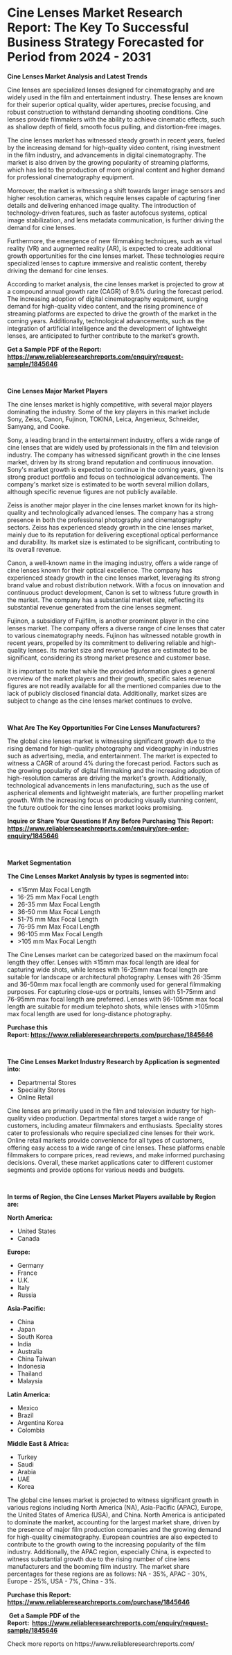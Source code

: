 <p><h1>Cine Lenses Market Research Report: The Key To Successful Business Strategy Forecasted for Period from 2024 - 2031</h1></p><p><strong>Cine Lenses Market Analysis and Latest Trends</strong></p>
<p><p>Cine lenses are specialized lenses designed for cinematography and are widely used in the film and entertainment industry. These lenses are known for their superior optical quality, wider apertures, precise focusing, and robust construction to withstand demanding shooting conditions. Cine lenses provide filmmakers with the ability to achieve cinematic effects, such as shallow depth of field, smooth focus pulling, and distortion-free images.</p><p>The cine lenses market has witnessed steady growth in recent years, fueled by the increasing demand for high-quality video content, rising investment in the film industry, and advancements in digital cinematography. The market is also driven by the growing popularity of streaming platforms, which has led to the production of more original content and higher demand for professional cinematography equipment.</p><p>Moreover, the market is witnessing a shift towards larger image sensors and higher resolution cameras, which require lenses capable of capturing finer details and delivering enhanced image quality. The introduction of technology-driven features, such as faster autofocus systems, optical image stabilization, and lens metadata communication, is further driving the demand for cine lenses.</p><p>Furthermore, the emergence of new filmmaking techniques, such as virtual reality (VR) and augmented reality (AR), is expected to create additional growth opportunities for the cine lenses market. These technologies require specialized lenses to capture immersive and realistic content, thereby driving the demand for cine lenses.</p><p>According to market analysis, the cine lenses market is projected to grow at a compound annual growth rate (CAGR) of 9.6% during the forecast period. The increasing adoption of digital cinematography equipment, surging demand for high-quality video content, and the rising prominence of streaming platforms are expected to drive the growth of the market in the coming years. Additionally, technological advancements, such as the integration of artificial intelligence and the development of lightweight lenses, are anticipated to further contribute to the market's growth.</p></p>
<p><strong>Get a Sample PDF of the Report:&nbsp; <a href="https://www.reliableresearchreports.com/enquiry/request-sample/1845646">https://www.reliableresearchreports.com/enquiry/request-sample/1845646</a></strong></p>
<p>&nbsp;</p>
<p><strong>Cine Lenses Major Market Players</strong></p>
<p><p>The cine lenses market is highly competitive, with several major players dominating the industry. Some of the key players in this market include Sony, Zeiss, Canon, Fujinon, TOKINA, Leica, Angenieux, Schneider, Samyang, and Cooke.</p><p>Sony, a leading brand in the entertainment industry, offers a wide range of cine lenses that are widely used by professionals in the film and television industry. The company has witnessed significant growth in the cine lenses market, driven by its strong brand reputation and continuous innovation. Sony's market growth is expected to continue in the coming years, given its strong product portfolio and focus on technological advancements. The company's market size is estimated to be worth several million dollars, although specific revenue figures are not publicly available.</p><p>Zeiss is another major player in the cine lenses market known for its high-quality and technologically advanced lenses. The company has a strong presence in both the professional photography and cinematography sectors. Zeiss has experienced steady growth in the cine lenses market, mainly due to its reputation for delivering exceptional optical performance and durability. Its market size is estimated to be significant, contributing to its overall revenue.</p><p>Canon, a well-known name in the imaging industry, offers a wide range of cine lenses known for their optical excellence. The company has experienced steady growth in the cine lenses market, leveraging its strong brand value and robust distribution network. With a focus on innovation and continuous product development, Canon is set to witness future growth in the market. The company has a substantial market size, reflecting its substantial revenue generated from the cine lenses segment.</p><p>Fujinon, a subsidiary of Fujifilm, is another prominent player in the cine lenses market. The company offers a diverse range of cine lenses that cater to various cinematography needs. Fujinon has witnessed notable growth in recent years, propelled by its commitment to delivering reliable and high-quality lenses. Its market size and revenue figures are estimated to be significant, considering its strong market presence and customer base.</p><p>It is important to note that while the provided information gives a general overview of the market players and their growth, specific sales revenue figures are not readily available for all the mentioned companies due to the lack of publicly disclosed financial data. Additionally, market sizes are subject to change as the cine lenses market continues to evolve.</p></p>
<p>&nbsp;</p>
<p><strong>What Are The Key Opportunities For Cine Lenses Manufacturers?</strong></p>
<p><p>The global cine lenses market is witnessing significant growth due to the rising demand for high-quality photography and videography in industries such as advertising, media, and entertainment. The market is expected to witness a CAGR of around 4% during the forecast period. Factors such as the growing popularity of digital filmmaking and the increasing adoption of high-resolution cameras are driving the market's growth. Additionally, technological advancements in lens manufacturing, such as the use of aspherical elements and lightweight materials, are further propelling market growth. With the increasing focus on producing visually stunning content, the future outlook for the cine lenses market looks promising.</p></p>
<p><strong>Inquire or Share Your Questions If Any Before Purchasing This Report: <a href="https://www.reliableresearchreports.com/enquiry/pre-order-enquiry/1845646">https://www.reliableresearchreports.com/enquiry/pre-order-enquiry/1845646</a></strong></p>
<p>&nbsp;</p>
<p><strong>Market Segmentation</strong></p>
<p><strong>The Cine Lenses Market Analysis by types is segmented into:</strong></p>
<p><ul><li>≤15mm Max Focal Length</li><li>16-25 mm Max Focal Length</li><li>26-35 mm Max Focal Length</li><li>36-50 mm Max Focal Length</li><li>51-75 mm Max Focal Length</li><li>76-95 mm Max Focal Length</li><li>96-105 mm Max Focal Length</li><li>>105 mm Max Focal Length</li></ul></p>
<p><p>The Cine Lenses market can be categorized based on the maximum focal length they offer. Lenses with ≤15mm max focal length are ideal for capturing wide shots, while lenses with 16-25mm max focal length are suitable for landscape or architectural photography. Lenses with 26-35mm and 36-50mm max focal length are commonly used for general filmmaking purposes. For capturing close-ups or portraits, lenses with 51-75mm and 76-95mm max focal length are preferred. Lenses with 96-105mm max focal length are suitable for medium telephoto shots, while lenses with >105mm max focal length are used for long-distance photography.</p></p>
<p><strong>Purchase this Report:&nbsp;<a href="https://www.reliableresearchreports.com/purchase/1845646">https://www.reliableresearchreports.com/purchase/1845646</a></strong></p>
<p>&nbsp;</p>
<p><strong>The Cine Lenses Market Industry Research by Application is segmented into:</strong></p>
<p><ul><li>Departmental Stores</li><li>Speciality Stores</li><li>Online Retail</li></ul></p>
<p><p>Cine lenses are primarily used in the film and television industry for high-quality video production. Departmental stores target a wide range of customers, including amateur filmmakers and enthusiasts. Speciality stores cater to professionals who require specialized cine lenses for their work. Online retail markets provide convenience for all types of customers, offering easy access to a wide range of cine lenses. These platforms enable filmmakers to compare prices, read reviews, and make informed purchasing decisions. Overall, these market applications cater to different customer segments and provide options for various needs and budgets.</p></p>
<p>&nbsp;</p>
<p><strong>In terms of Region, the Cine Lenses Market Players available by Region are:</strong></p>
<p>
    <p> <strong> North America: </strong>
        <ul>
            <li>United States</li>
            <li>Canada</li>
        </ul>
        </p> 
    <p> <strong> Europe: </strong>
        <ul>
            <li>Germany</li>
            <li>France</li>
            <li>U.K.</li>
            <li>Italy</li>
            <li>Russia</li>
        </ul>
        </p> 
    <p> <strong> Asia-Pacific: </strong>
        <ul>
            <li>China</li>
            <li>Japan</li>
            <li>South Korea</li>
            <li>India</li>
            <li>Australia</li>
            <li>China Taiwan</li>
            <li>Indonesia</li>
            <li>Thailand</li>
            <li>Malaysia</li>
        </ul>
        </p> 
    <p> <strong> Latin America: </strong>
        <ul>
            <li>Mexico</li>
            <li>Brazil</li>
            <li>Argentina Korea</li>
            <li>Colombia</li>
        </ul>
        </p> 
    <p> <strong> Middle East & Africa: </strong>
        <ul>
            <li>Turkey</li>
            <li>Saudi</li>
            <li>Arabia</li>
            <li>UAE</li>
            <li>Korea</li>
        </ul>
    </p>
    </p>
<p><p>The global cine lenses market is projected to witness significant growth in various regions including North America (NA), Asia-Pacific (APAC), Europe, the United States of America (USA), and China. North America is anticipated to dominate the market, accounting for the largest market share, driven by the presence of major film production companies and the growing demand for high-quality cinematography. European countries are also expected to contribute to the growth owing to the increasing popularity of the film industry. Additionally, the APAC region, especially China, is expected to witness substantial growth due to the rising number of cine lens manufacturers and the booming film industry. The market share percentages for these regions are as follows: NA - 35%, APAC - 30%, Europe - 25%, USA - 7%, China - 3%.</p></p>
<p><strong>Purchase this Report: <a href="https://www.reliableresearchreports.com/purchase/1845646">https://www.reliableresearchreports.com/purchase/1845646</a></strong></p>
<p>&nbsp;<strong>Get a Sample PDF of the Report:&nbsp;&nbsp;<a href="https://www.reliableresearchreports.com/enquiry/request-sample/1845646">https://www.reliableresearchreports.com/enquiry/request-sample/1845646</a></strong></p>
<p><strong></strong></p>
<p>Check more reports on https://www.reliableresearchreports.com/</p>